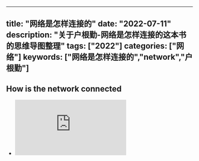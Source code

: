 
---
title: "网络是怎样连接的"
date: "2022-07-11"
description: "关于户根勤-网络是怎样连接的这本书的思维导图整理"
tags: ["2022"]
categories: ["网络"]
keywords: ["网络是怎样连接的","network","户根勤"]
---
## How is the network connected

* ![showcase](https://quicksandznzn.github.io/image/how_is_the_network_connected.pdf)














